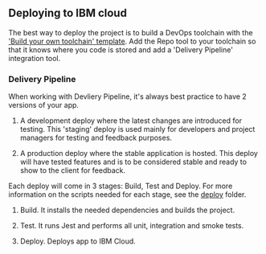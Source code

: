 ## Deploying to IBM cloud

The best way to deploy the project is to build a DevOps toolchain with the ['Build your own toolchain' template](https://console.bluemix.net/devops/create). Add the Repo tool to your toolchain so that it knows where you code is stored and add a 'Delivery Pipeline' integration tool.

### Delivery Pipeline

When working with Devliery Pipeline, it's always best practice to have 2 versions of your app.

1. A development deploy where the latest changes are introduced for testing. This 'staging' deploy is used mainly for developers and project managers for testing and feedback purposes.

2. A production deploy where the stable application is hosted. This deploy will have tested features and is to be considered stable and ready to show to the client for feedback.

Each deploy will come in 3 stages: Build, Test and Deploy. For more information on the scripts needed for each stage, see the [deploy](./deploy) folder.

1. Build. It installs the needed dependencies and builds the project.

2. Test. It runs Jest and performs all unit, integration and smoke tests.

3. Deploy. Deploys app to IBM Cloud.
